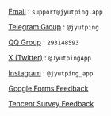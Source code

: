 [Email](mailto:support@jyutping.app) : `support@jyutping.app`

[Telegram Group](https://t.me/jyutping) : `@jyutping`

[QQ Group](https://jq.qq.com/?k=4PR17m3t) : `293148593`

[X (Twitter)](https://x.com/JyutpingApp) : `@JyutpingApp`

[Instagram](https://www.instagram.com/jyutping_app) : `@jyutping_app`

[Google Forms Feedback](https://forms.gle/4N9zwpL7KwnfaeXu6)

[Tencent Survey Feedback](https://wj.qq.com/s2/14037245/fe08)
